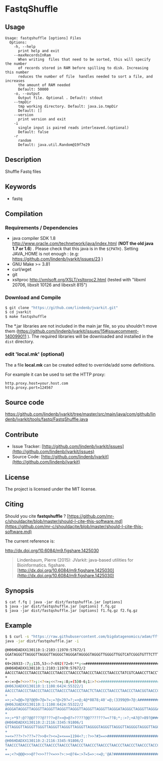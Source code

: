 # FastqShuffle


## Usage

```
Usage: fastqshuffle [options] Files
  Options:
    -h, --help
      print help and exit
    --maxRecordsInRam
      When writing  files that need to be sorted, this will specify the number 
      of records stored in RAM before spilling to disk. Increasing this number 
      reduces the number of file  handles needed to sort a file, and increases 
      the amount of RAM needed
      Default: 50000
    -o, --output
      Output file. Optional . Default: stdout
    --tmpDir
      tmp working directory. Default: java.io.tmpDir
      Default: []
    --version
      print version and exit
    -i
      single input is paired reads interleaved.(optional)
      Default: false
    -r
      random
      Default: java.util.Random@19f7e29

```


## Description

Shuffle Fastq files


## Keywords

 * fastq


## Compilation

### Requirements / Dependencies

* java compiler SDK 1.8 http://www.oracle.com/technetwork/java/index.html (**NOT the old java 1.7 or 1.6**) . Please check that this java is in the `${PATH}`. Setting JAVA_HOME is not enough : (e.g: https://github.com/lindenb/jvarkit/issues/23 )
* GNU Make >= 3.81
* curl/wget
* git
* xsltproc http://xmlsoft.org/XSLT/xsltproc2.html (tested with "libxml 20706, libxslt 10126 and libexslt 815")


### Download and Compile

```bash
$ git clone "https://github.com/lindenb/jvarkit.git"
$ cd jvarkit
$ make fastqshuffle
```

The *.jar libraries are not included in the main jar file, so you shouldn't move them (https://github.com/lindenb/jvarkit/issues/15#issuecomment-140099011 ).
The required libraries will be downloaded and installed in the `dist` directory.

### edit 'local.mk' (optional)

The a file **local.mk** can be created edited to override/add some definitions.

For example it can be used to set the HTTP proxy:

```
http.proxy.host=your.host.com
http.proxy.port=124567
```
## Source code 

[https://github.com/lindenb/jvarkit/tree/master/src/main/java/com/github/lindenb/jvarkit/tools/fastq/FastqShuffle.java
](https://github.com/lindenb/jvarkit/tree/master/src/main/java/com/github/lindenb/jvarkit/tools/fastq/FastqShuffle.java
)
## Contribute

- Issue Tracker: [http://github.com/lindenb/jvarkit/issues](http://github.com/lindenb/jvarkit/issues)
- Source Code: [http://github.com/lindenb/jvarkit](http://github.com/lindenb/jvarkit)

## License

The project is licensed under the MIT license.

## Citing

Should you cite **fastqshuffle** ? [https://github.com/mr-c/shouldacite/blob/master/should-I-cite-this-software.md](https://github.com/mr-c/shouldacite/blob/master/should-I-cite-this-software.md)

The current reference is:

http://dx.doi.org/10.6084/m9.figshare.1425030

> Lindenbaum, Pierre (2015): JVarkit: java-based utilities for Bioinformatics. figshare.
> [http://dx.doi.org/10.6084/m9.figshare.1425030](http://dx.doi.org/10.6084/m9.figshare.1425030)


## Synopsis

```
$ cat f.fq | java -jar dist/fastqshuffle.jar [options] 
$ java -jar dist/fastqshuffle.jar [options] f.fq.gz
$ java -jar dist/fastqshuffle.jar [options] f1.fq.gz f2.fq.gz

```


## Example

```bash
$ $ curl -s "https://raw.githubusercontent.com/bigdatagenomics/adam/fff8ae259e8f6958eefd8de9a3ec39d33392fb21/adam-core/src/test/resources/interleaved_fastq_sample1.fq" |\
java -jar dist/fastqshuffle.jar -i

@H06HDADXX130110:1:2103:11970:57672/1
GGATAGGGTTAGGGTTAGGGTTAGGGCTAGGGATAGGGGTAGGGTTGGGGTTGGTCATCGGGTGTTTCTTTGTGTTTGAGGTTGATTATTGTGATGGTTAAGGTATCTAGGTATTGTAAAAGTTGGCTTTTAACTTAGAAAATTATGTCATTCTGTTCACAAGTGTTTAGATTGGTAGATAGGTACTATGCGATCACTTCCATTGGCTGAGAGTTCGATTGATTATGAGCCACGCTAGTGGTTGAGATCT
+
69+26933-:7;;135,53<>7<692(?2=9:**;<=#####################################################################################################################################################################################################################
@H06HDADXX130110:1:2103:11970:57672/2
AACCCTAACCCTAACCCTAACCCTAACCCTAACCCTAACCCTAACCCTAACCCTATCGTCAAACCTTACCTCCTCCCTAGCCTCCACCCTGACCATGACACCAACCATCAGCCTTATAGAAAACCCCAGAGATGCTCTTATCCTATACCACAATTACCCCATAACGAAAGAAAGGACTGAAAACAAATAAGTAAAATTCGTACAAATTATATCTATGAGTATGTCCCTGAGTGTAGGTGTAGGTGCATCC
+
=>:=>@=?<>>??>;:<?<=;<<?>=;:8;=(5)0-6;1:>?<>##############################################################################################################################################################################################################
@H06JUADXX130110:1:1108:6424:55322/1
AACCCTAACCCTAACCCTAACCCTAACCCTAACCCTAACTCTAACCCTAACCCTAACCCTAACGGTAACCCTTACCCTTACTGTAACGCTTATCCTAAATCAAATTCTTCCTCTTAAGATCGCTGTTAAAATTAATCCTATTAGAACAGGTCTTCTGGCACCAAGTTATGTCAATATCCCTTACTCTAAACATGCCTTGATCTCTCATGCATCACTTCAGCACAGCTCTTATGGATCTAGGATCCTCAGT
+
=>;=?=@@=?@?@@9>7@=?=;=?@>29?=?;=>@;4@*0878;40'=@;(3399@9>7@:A############################################################################################################################################################################################
@H06JUADXX130110:1:1108:6424:55322/2
AGGGATAGGGTTAGGGTTAGGGTTAGGGTTAGGGTTAGGGTTAGGGTTAGGGATAGGGCTAGGGTTAGGGATAGGGATAGGGTTAGGGTTAGGGTTAGGGTTAGGGTTATCGATAGGGATAGGGATAGGGATAGAGTTAGGGCTATGGGTAGGGTTAGAGTCAGGGAAAGAGATAGGGATGGAGATGGGGTTAAAAAGAAGTCAAGGAATTAAGGTAGGGAAACGGTTCGAGATCTGTAAAGGGCAACGA
+
>>;>*9?:@??@@????@????>@?>>@>@?>?????@@???????=<??8;*;:>?;+A?@?>89?@######################################################################################################################################################################################
@H06HDADXX130110:2:2116:3345:91806/1
GTTAGGGTTAGGGTTGGGTTAGGGTTAGGGTTAGGGTTAGGGGTAGGGTTAGGGTTAGGGGTAGGGTTAGGGTTAGGGTTAGGGTTAGGGTTAGGGGTAGGGCTAGGGTTAAGGGTAGGGTTAGCGAAAGGGCTGGGGTTAGGGGTGCGGGTACGCGTAGCATTAGGGCTAGAAGTAGGATCTGCAGTGCCTGACCGCGTCTGCGCGGCGACTGCCCAAAGCCTGGGGCCGACTCCAGGCTGAAGCTCAT
+
>=<=???>?>???=??>>8<?><=2=<===1194<?;:?>>?#3==>###########################################################################################################################################################################################################
@H06HDADXX130110:2:2116:3345:91806/2
TAACCCTAACCCTAACCCTAACCCTAACCCTAACCCTAACCCTAACCCTAACCCTAACCCTAACCCTACCCCTAACCCTAACCCTAACCCTAACCCGTACCCTAAACCCAACCCTAACCACAAAGCAAATCCCAACCTTAACCGGAACCCGAAATCTCGCAGCAAATCTGCAGTAGAGACGCAGACTCAACCATGCGTCTATTAGTACGCATTATCATTGCCTCATGCTTCTTAAGTACAGAGAGATGAC
+
==;<?>@@@<>>@??<>>???<=>>?>:><@?4=:>7=5=>:<=@;'@A?########################################################################################################################################################################################################
```



